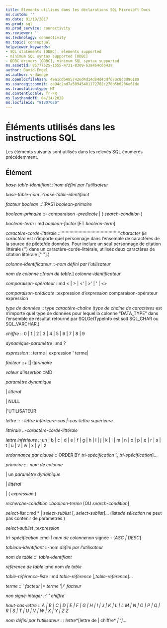 ```yaml
---
title: Éléments utilisés dans les déclarations SQL Microsoft Docs
ms.custom: ''
ms.date: 01/19/2017
ms.prod: sql
ms.prod_service: connectivity
ms.reviewer: ''
ms.technology: connectivity
ms.topic: conceptual
helpviewer_keywords:
- SQL statements [ODBC], elements supported
- minimum SQL syntax supported [ODBC]
- ODBC drivers [ODBC], minimum SQL syntax supported
ms.assetid: 85777525-1555-4731-8309-63a464c6b43a
author: David-Engel
ms.author: v-daenge
ms.openlocfilehash: 49a1cd54957426d4d14d84d43df670c8c3d96189
ms.sourcegitcommit: ce94c2ad7a50945481172782c270b5b0206e61de
ms.translationtype: MT
ms.contentlocale: fr-FR
ms.lasthandoff: 04/14/2020
ms.locfileid: "81307020"
---
```

# <a name="elements-used-in-sql-statements"></a>Éléments utilisés dans les instructions SQL
Les éléments suivants sont utilisés dans les relevés SQL énumérés précédemment.  
  
## <a name="element"></a>Élément  
 *base-table-identifiant* *:'nom défini par l’utilisateur*  
  
 *base-table-nom* *::'base-table-identifiant*  
  
 *facteur boolean* ::'[PAS] *boolean-primaire*  
  
 *boolean-primaire* ::- comparaison *-predicate* &#124; ( *search-condition* )  
  
 *boolean-term* ::md *boolean-factor* [ET *boolean-term*]  
  
 *caractère-corde-littérale* ::''''''''''''''''''''''''''''''''''''''''''''''*character* (*le caractère* est n’importe quel personnage dans l’ensemble de caractères de la source de pilote/de données. Pour inclure un seul personnage de citation littérale ('') dans un caractère-corde-littérale, utilisez deux caractères de citation littérale [''''].)  
  
 *colonne-identificateur* *::-nom défini par l’utilisateur*  
  
 *nom de colonne* ::*[nom de table*.] *colonne-identificateur*  
  
 *comparaison-opérateur* ::md < &#124; > &#124; \<' &#124; >' &#124; ' &#124; <>  
  
 *comparaison-prédicate* ::expression *d’expression* comparaison-opérateur expression  
  
 *type de données* :: type *caractère-chaîne* *(type de chaîne de caractères* est n’importe quel type de données pour lequel la colonne "DATA_TYPE" dans l’ensemble de résultat retourné par SQLGetTypeInfo est soit SQL_CHAR ou SQL_VARCHAR.)  
  
 *chiffre* :: 0 &#124; 1 &#124; 2 &#124; 3 &#124; 4 &#124; 5 &#124; 6 &#124; 7 &#124; 8 &#124; 9  
  
 *dynamique-paramètre* ::md ?  
  
 *expression* :: terme &#124; expression ' terme&#124;  
  
 *facteur* ::*+* [&#124;*-*]*primaire*  
  
 *valeur d’insertion* ::MD  
  
 *paramètre dynamique*  
  
 &#124; *littéral*  
  
 &#124; NULL  
  
 &#124;'UTILISATEUR  
  
 *lettre* :: - *lettre inférieure-cas &#124;-cas-lettre supérieure*  
  
 *littérale* *::-caractère-corde-littérale*  
  
 *lettre inférieure ::* un &#124; b &#124; c &#124; d &#124; e &#124; f &#124; g &#124; h &#124; i &#124; j &#124; k &#124; l &#124; m &#124; n &#124; o &#124; p &#124; q &#124; r &#124; s &#124; t &#124; u &#124; v &#124; w &#124; x &#124; y &#124; z  
  
 *ordonnance par clause* ::'ORDER BY *tri-spécification* [, *tri-spécification*]...  
  
 *primaire* ::- *nom de colonne*  
  
 &#124; un *paramètre dynamique*  
  
 &#124; *littéral*  
  
 &#124; ( *expression* )  
  
 *recherche-condition* *::boolean-terme* [OU *search-condition*]  
  
 *select-list* ::md \* &#124; *select-sublist* [, *select-sublist*]...  (liste*de sélection* ne peut pas contenir de paramètres.)  
  
 *select-sublist* *::expression*  
  
 *tri-spécification* ::md-*&#124; nom de colonne*non signée - [*ASC &#124; DESC*]  
  
 *tableau-identifiant* ::-nom *défini par l’utilisateur*  
  
 *nom de table* ::' *table-identifiant*  
  
 *référence de table* ::md nom *de table*  
  
 *table-référence-liste* ::md *table-référence* [,*table-référence*]...  
  
 *terme* :: ' *facteur* &#124;\* *terme* '&#124;*/*' *facteur*  
  
 *non signé-integer* *::''' chiffre*'  
  
 *haut-cas-lettre* :: *A &#124; B &#124; C &#124; D &#124; E &#124; F &#124; G &#124; H &#124; I &#124; J &#124; K &#124; L &#124; L M &#124; N &#124; O &#124; P &#124; Q &#124; R &#124; S &#124; T &#124; U &#124; V &#124; W &#124; X &#124; Y &#124; Z Z*  
  
 *nom défini par l’utilisateur* : : *lettre**[lettre de &#124; chiffre* *&#124;* *']...*
